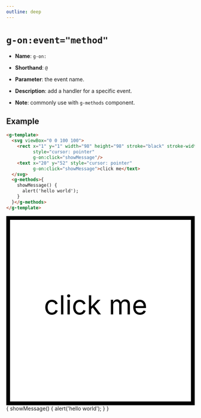 ```yaml
---
outline: deep
---
```


# `g-on:event="method"`

- **Name**:  `g-on:`

- **Shorthand**:  `@`

- **Parameter**: the event name.

- **Description**: add a handler for a specific event.

- **Note**: commonly use with `g-methods` component.

## Example

```html
<g-template>
  <svg viewBox="0 0 100 100">
    <rect x="1" y="1" width="98" height="98" stroke="black" stroke-width="2" fill="white"
          style="cursor: pointer"
          g-on:click="showMessage"/>
    <text x="20" y="52" style="cursor: pointer"
          g-on:click="showMessage">click me</text>
  </svg>
  <g-methods>{
    showMessage() {
      alert('hello world');
    }
  }</g-methods>
</g-template>
```

<g-template>
  <svg viewBox="0 0 100 100">
    <rect x="1" y="1" width="98" height="98" stroke="black" stroke-width="2" fill="white"
          style="cursor: pointer"
          g-on:click="showMessage"/>
    <text x="20" y="52" style="cursor: pointer"
           g-on:click="showMessage">click me</text>
  </svg>
  <g-methods>{
    showMessage() {
      alert('hello world');
    }
  }</g-methods>
</g-template>
